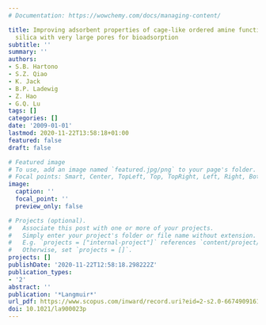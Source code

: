 ```yaml
---
# Documentation: https://wowchemy.com/docs/managing-content/

title: Improving adsorbent properties of cage-like ordered amine functionalized mesoporous
  silica with very large pores for bioadsorption
subtitle: ''
summary: ''
authors:
- S.B. Hartono
- S.Z. Qiao
- K. Jack
- B.P. Ladewig
- Z. Hao
- G.Q. Lu
tags: []
categories: []
date: '2009-01-01'
lastmod: 2020-11-22T13:58:18+01:00
featured: false
draft: false

# Featured image
# To use, add an image named `featured.jpg/png` to your page's folder.
# Focal points: Smart, Center, TopLeft, Top, TopRight, Left, Right, BottomLeft, Bottom, BottomRight.
image:
  caption: ''
  focal_point: ''
  preview_only: false

# Projects (optional).
#   Associate this post with one or more of your projects.
#   Simply enter your project's folder or file name without extension.
#   E.g. `projects = ["internal-project"]` references `content/project/deep-learning/index.md`.
#   Otherwise, set `projects = []`.
projects: []
publishDate: '2020-11-22T12:58:18.298222Z'
publication_types:
- '2'
abstract: ''
publication: '*Langmuir*'
url_pdf: https://www.scopus.com/inward/record.uri?eid=2-s2.0-66749091617&doi=10.1021%2fla900023p&partnerID=40&md5=2f2a3c9f4b66d3f9d79de3a43f0e893f
doi: 10.1021/la900023p
---
```

